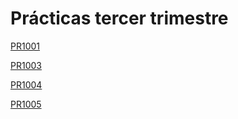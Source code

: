 # Prácticas tercer trimestre

[PR1001](pr1001.md)

[PR1003](pr1003.md)

[PR1004](pr1004.md)

[PR1005](pr1005.md)